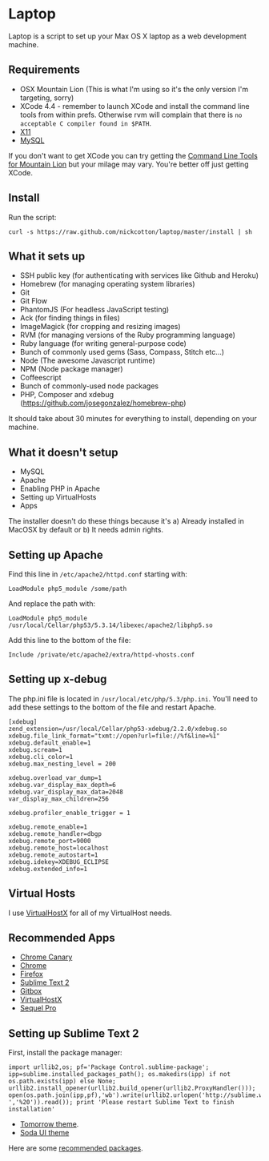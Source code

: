 Laptop
======

Laptop is a script to set up your Max OS X laptop as a web development machine.

Requirements
------------

* OSX Mountain Lion (This is what I'm using so it's the only version I'm targeting, sorry)
* XCode 4.4 - remember to launch XCode and install the command line tools from within prefs. Otherwise rvm will complain that there is `no acceptable C compiler found in $PATH`.
* [X11](http://xquartz.macosforge.org/trac/wiki)
* [MySQL](http://www.mysql.com/downloads/mysql/)

If you don't want to get XCode you can try getting the [Command Line Tools for Mountain Lion](http://adcdownload.apple.com/ios/ios_simulator__resigned/cltools_mountainliondp2_march12.dmg) but your milage may vary. You're better off just getting XCode.


Install
-------

Run the script:

    curl -s https://raw.github.com/nickcotton/laptop/master/install | sh

What it sets up
---------------

* SSH public key (for authenticating with services like Github and Heroku)
* Homebrew (for managing operating system libraries)
* Git
* Git Flow
* PhantomJS (For headless JavaScript testing)
* Ack (for finding things in files)
* ImageMagick (for cropping and resizing images)
* RVM (for managing versions of the Ruby programming language)
* Ruby language (for writing general-purpose code)
* Bunch of commonly used gems (Sass, Compass, Stitch etc...)
* Node (The awesome Javascript runtime)
* NPM (Node package manager)
* Coffeescript
* Bunch of commonly-used node packages
* PHP, Composer and xdebug (https://github.com/josegonzalez/homebrew-php)

It should take about 30 minutes for everything to install, depending on your machine.

What it doesn't setup
---------------------

* MySQL
* Apache
* Enabling PHP in Apache
* Setting up VirtualHosts
* Apps

The installer doesn't do these things because it's a) Already installed in MacOSX by default or b) It needs admin rights. 

Setting up Apache
-----------------

Find this line in `/etc/apache2/httpd.conf` starting with:

    LoadModule php5_module /some/path

And replace the path with:

    LoadModule php5_module /usr/local/Cellar/php53/5.3.14/libexec/apache2/libphp5.so
    
Add this line to the bottom of the file:

    Include /private/etc/apache2/extra/httpd-vhosts.conf

Setting up x-debug
------------------

The php.ini file is located in `/usr/local/etc/php/5.3/php.ini`. You'll need to add these settings to the bottom 
of the file and restart Apache.

```
[xdebug]
zend_extension=/usr/local/Cellar/php53-xdebug/2.2.0/xdebug.so
xdebug.file_link_format="txmt://open?url=file://%f&line=%1"
xdebug.default_enable=1
xdebug.scream=1
xdebug.cli_color=1
xdebug.max_nesting_level = 200

xdebug.overload_var_dump=1
xdebug.var_display_max_depth=6
xdebug.var_display_max_data=2048
var_display_max_children=256

xdebug.profiler_enable_trigger = 1

xdebug.remote_enable=1
xdebug.remote_handler=dbgp
xdebug.remote_port=9000
xdebug.remote_host=localhost
xdebug.remote_autostart=1
xdebug.idekey=XDEBUG_ECLIPSE
xdebug.extended_info=1
```

Virtual Hosts
-------------

I use [VirtualHostX](http://clickontyler.com/virtualhostx/) for all of my VirtualHost needs.

Recommended Apps
----------------

* [Chrome Canary](https://tools.google.com/dlpage/chromesxs/)
* [Chrome](https://www.google.com/chrome/)
* [Firefox](http://www.mozilla.org/en-US/firefox/new/)
* [Sublime Text 2](http://www.sublimetext.com/)
* [Gitbox](http://www.gitboxapp.com/)
* [VirtualHostX](http://clickontyler.com/virtualhostx/)
* [Sequel Pro](http://www.sequelpro.com/)

Setting up Sublime Text 2
-------------------------

First, install the package manager:

    import urllib2,os; pf='Package Control.sublime-package'; ipp=sublime.installed_packages_path(); os.makedirs(ipp) if not os.path.exists(ipp) else None; urllib2.install_opener(urllib2.build_opener(urllib2.ProxyHandler())); open(os.path.join(ipp,pf),'wb').write(urllib2.urlopen('http://sublime.wbond.net/'+pf.replace(' ','%20')).read()); print 'Please restart Sublime Text to finish installation'

* [Tomorrow theme](https://github.com/ChrisKempson/Tomorrow-Theme).
* [Soda UI theme](https://github.com/buymeasoda/soda-theme/)

Here are some [recommended packages](http://anthonyshort.me/2012/03/setting-up-sublime-text-2-for-frontend-development).

